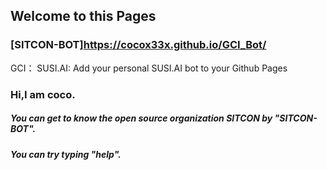 ## Welcome to this Pages

### [SITCON-BOT]https://cocox33x.github.io/GCI_Bot/
GCI：
SUSI.AI: Add your personal SUSI.AI bot to your Github Pages

### Hi,I am coco.

##### You can get to know the open source organization SITCON by "SITCON-BOT".
##### You can try typing "help".

